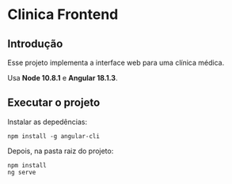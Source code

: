 # Clinica Frontend

## Introdução
Esse projeto implementa a interface web para uma clínica médica.

Usa **Node 10.8.1** e **Angular 18.1.3**.

## Executar o projeto
Instalar as depedências:
```
npm install -g angular-cli
```

Depois, na pasta raiz do projeto:
```
npm install
ng serve
```
